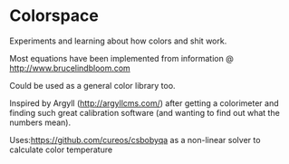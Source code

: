 Colorspace
==========

Experiments and learning about how colors and shit work.

Most equations have been implemented from information @ http://www.brucelindbloom.com

Could be used as a general color library too.

Inspired by Argyll (http://argyllcms.com/) after getting a colorimeter and finding such great calibration software (and wanting to find out what the numbers mean).

Uses:https://github.com/cureos/csbobyqa as a non-linear solver to calculate color temperature
